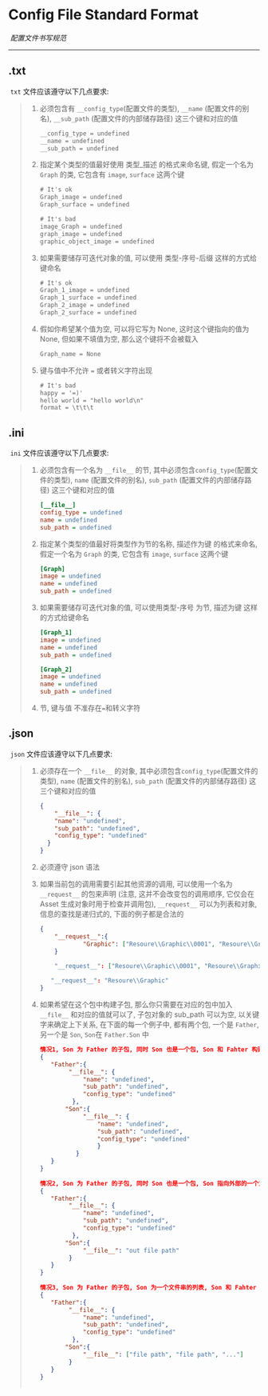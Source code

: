 # Config File Standard Format

​	_配置文件书写规范_

---

## .txt

​	`txt` 文件应该遵守以下几点要求:

> 1. 必须包含有 `__config_type`(配置文件的类型), `__name` (配置文件的别名), `__sub_path` (配置文件的内部储存路径) 这三个键和对应的值
>
>    ```txt
>    __config_type = undefined
>    __name = undefined
>    __sub_path = undefined
>    ```
>
> 2. 指定某个类型的值最好使用 类型_描述 的格式来命名键, 假定一个名为 `Graph` 的类, 它包含有 `image`, `surface` 这两个键
>
>    ```txt
>    # It's ok
>    Graph_image = undefined
>    Graph_surface = undefined
>    
>    # It's bad
>    image_Graph = undefined
>    graph_image = undefined
>    graphic_object_image = undefined
>    ```
>
> 3. 如果需要储存可迭代对象的值, 可以使用 类型-序号-后缀 这样的方式给键命名
>
>    ```txt
>    # It's ok
>    Graph_1_image = undefined
>    Graph_1_surface = undefined
>    Graph_2_image = undefined
>    Graph_2_surface = undefined
>    ```
>
> 4. 假如你希望某个值为空, 可以将它写为 None, 这时这个键指向的值为 None, 但如果不填值为空, 那么这个键将不会被载入
>
>    ```txt
>    Graph_name = None
>    ```
>
> 5. 键与值中不允许 `=` 或者转义字符出现
>
>    ```txt
>    # It's bad
>    happy = '=)'
>    hello world = "hello world\n"
>    format = \t\t\t
>    ```

## .ini

​	`ini` 文件应该遵守以下几点要求:

> 1. 必须包含有一个名为 `__file__` 的节, 其中必须包含`config_type`(配置文件的类型), `name` (配置文件的别名), `sub_path` (配置文件的内部储存路径) 这三个键和对应的值
>
>    ```ini
>    [__file__]
>    config_type = undefined
>    name = undefined
>    sub_path = undefined
>    ```
>
> 2. 指定某个类型的值最好将类型作为节的名称,  描述作为键 的格式来命名, 假定一个名为 `Graph` 的类, 它包含有 `image`, `surface` 这两个键
>
>    ```ini
>    [Graph]
>    image = undefined
>    name = undefined
>    sub_path = undefined
>    ```
>
> 3. 如果需要储存可迭代对象的值, 可以使用类型-序号 为节, 描述为键 这样的方式给键命名
>
>    ```ini
>    [Graph_1]
>    image = undefined
>    name = undefined
>    sub_path = undefined
>    
>    [Graph_2]
>    image = undefined
>    name = undefined
>    sub_path = undefined
>    
>    ```
>
> 4. 节, 键与值 不准存在`=`和转义字符

## .json

​	`json` 文件应该遵守以下几点要求:

> 1. 必须存在一个 `__file__` 的对象, 其中必须包含`config_type`(配置文件的类型), `name` (配置文件的别名), `sub_path` (配置文件的内部储存路径) 这三个键和对应的值
>
>    ```json
>    {  
>        "__file__": {
>        "name": "undefined",
>        "sub_path": "undefined",
>        "config_type": "undefined"
>      }
>    }
>    ```
>
> 2. 必须遵守 json 语法
>
> 3. 如果当前包的调用需要引起其他资源的调用, 可以使用一个名为 `__request__` 的包来声明 (注意, 这并不会改变包的调用顺序, 它仅会在 Asset 生成对象时用于检查并调用包), `__request__` 可以为列表和对象, 信息的查找是递归式的, 下面的例子都是合法的
>
>    ```json
>    {
>        "__request__":{
>                "Graphic": ["Resoure\\Graphic\\0001", "Resoure\\Graphic\\0002","Resoure\\Graphic\\0003"]
>        }
>        
>        "__request__": ["Resoure\\Graphic\\0001", "Resoure\\Graphic\\0002","Resoure\\Graphic\\0003"]
>    
>    	"__request__": "Resoure\\Graphic"
>    }
>    ```
>
> 4. 如果希望在这个包中构建子包, 那么你只需要在对应的包中加入 `__file__` 和对应的值就可以了, 子包对象的 sub_path 可以为空, 以关键字来确定上下关系, 在下面的每一个例子中, 都有两个包, 一个是 `Father`, 另一个是 `Son`, `Son`在 `Father.Son` 中
>
>    ```json
>    情况1, Son 为 Father 的子包, 同时 Son 也是一个包, Son 和 Fahter 构建在同一个文件下
>    {
>    	"Father":{
>            "__file__": {
>                "name": "undefined",
>                "sub_path": "undefined",
>                "config_type": "undefined"
>             },
>    		"Son":{
>                "__file__": {
>                    "name": "undefined",
>                    "sub_path": "undefined",
>                    "config_type": "undefined"
>                    }
>              }
>    	}
>    }
>       
>    情况2, Son 为 Father 的子包, 同时 Son 也是一个包, Son 指向外部的一个文件, Son 和 Fahter 不构建在同一个文件下
>    {
>    	"Father":{
>            "__file__": {
>                "name": "undefined",
>                "sub_path": "undefined",
>                "config_type": "undefined"
>             },
>    		"Son":{
>                "__file__": "out file path"
>            }
>    	}
>    }
>       
>    情况3, Son 为 Father 的子包, Son 为一个文件串的列表, Son 和 Fahter 不构建在同一个文件下
>    {
>    	"Father":{
>            "__file__": {
>                "name": "undefined",
>                "sub_path": "undefined",
>                "config_type": "undefined"
>             },
>    		"Son":{
>                "__file__": ["file path", "file path", "..."]
>            }
>    	}
>    }
>       
>    ```
>
>    